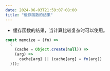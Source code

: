 ```yaml
---
date: 2024-06-03T21:59:07+08:00
title: "缓存函数的结果"
---
```


- 缓存函数的结果，当计算比较复杂时可以使用。

```js
const memoize = (fn) =>
  (
    (cache = Object.create(null)) =>
    (arg) =>
      cache[arg] || (cache[arg] = fn(arg))
  )();
```
